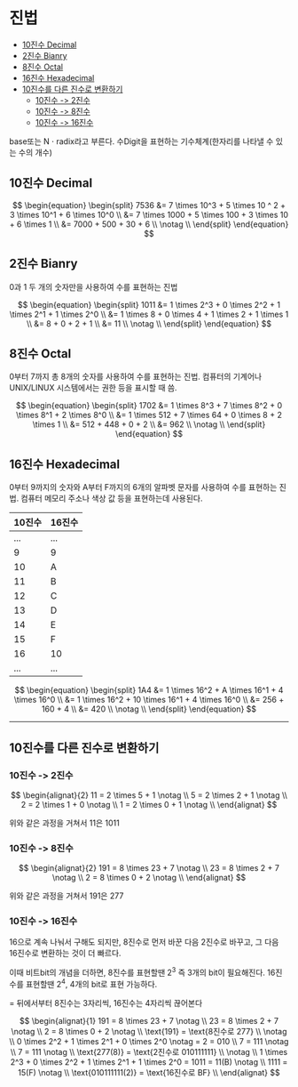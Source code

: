 # 진법

<!-- START doctoc generated TOC please keep comment here to allow auto update -->
<!-- DON'T EDIT THIS SECTION, INSTEAD RE-RUN doctoc TO UPDATE -->

- [10진수 Decimal](#10%EC%A7%84%EC%88%98-decimal)
- [2진수 Bianry](#2%EC%A7%84%EC%88%98-bianry)
- [8진수 Octal](#8%EC%A7%84%EC%88%98-octal)
- [16진수 Hexadecimal](#16%EC%A7%84%EC%88%98-hexadecimal)
- [10진수를 다른 진수로 변환하기](#10%EC%A7%84%EC%88%98%EB%A5%BC-%EB%8B%A4%EB%A5%B8-%EC%A7%84%EC%88%98%EB%A1%9C-%EB%B3%80%ED%99%98%ED%95%98%EA%B8%B0)
  - [10진수 -> 2진수](#10%EC%A7%84%EC%88%98---2%EC%A7%84%EC%88%98)
  - [10진수 -> 8진수](#10%EC%A7%84%EC%88%98---8%EC%A7%84%EC%88%98)
  - [10진수 -> 16진수](#10%EC%A7%84%EC%88%98---16%EC%A7%84%EC%88%98)

<!-- END doctoc generated TOC please keep comment here to allow auto update -->

base또는 N $\cdot$ radix라고 부른다. 수Digit을 표현하는 기수체계(한자리를 나타낼 수 있는 수의 개수)

## 10진수 Decimal

$$
\begin{equation}
\begin{split}
7536 &= 7 \times 10^3 + 5 \times 10 ^ 2 + 3 \times 10^1 + 6 \times 10^0 \\
&= 7 \times 1000 + 5 \times 100 + 3 \times 10 + 6 \times 1 \\
&= 7000 + 500 + 30 + 6 \\
\notag \\
\end{split}
\end{equation}
$$

## 2진수 Bianry

0과 1 두 개의 숫자만을 사용하여 수를 표현하는 진법

$$
\begin{equation}
\begin{split}
1011 &= 1 \times 2^3 + 0 \times 2^2 + 1 \times 2^1 + 1 \times 2^0 \\
&= 1 \times 8 + 0 \times 4 + 1 \times 2 + 1 \times 1 \\
&= 8 + 0 + 2 + 1 \\
&= 11 \\
\notag \\
\end{split}
\end{equation}
$$

## 8진수 Octal

0부터 7까지 총 8개의 숫자를 사용하여 수를 표현하는 진법. 컴퓨터의 기계어나 UNIX/LINUX 시스템에서는 권한 등을 표시할 때 씀.

$$
\begin{equation}
\begin{split}
1702 &= 1 \times 8^3 + 7 \times 8^2 + 0 \times 8^1 + 2 \times 8^0 \\
&= 1 \times 512 + 7 \times 64 + 0 \times 8 + 2 \times 1 \\
&= 512 + 448 + 0 + 2 \\
&= 962 \\
\notag \\
\end{split}
\end{equation}
$$

## 16진수 Hexadecimal

0부터 9까지의 숫자와 A부터 F까지의 6개의 알파벳 문자를 사용하여 수를 표현하는 진법. 컴퓨터 메모리 주소나 색상 값 등을 표현하는데 사용된다.

| 10진수 | 16진수 |
| ------ | ------ |
| ...    | ...    |
| 9      | 9      |
| 10     | A      |
| 11     | B      |
| 12     | C      |
| 13     | D      |
| 14     | E      |
| 15     | F      |
| 16     | 10     |
| ...    | ...    |

$$
\begin{equation}
\begin{split}
1A4 &= 1 \times 16^2 + A \times 16^1 + 4 \times 16^0 \\
&= 1 \times 16^2 + 10 \times 16^1 + 4 \times 16^0 \\
&= 256 + 160 + 4 \\
&= 420 \\
\notag \\
\end{split}
\end{equation}
$$

---

## 10진수를 다른 진수로 변환하기

### 10진수 -> 2진수

$$
\begin{alignat}{2}
11 = 2 \times 5 + 1 \notag \\
5 = 2 \times 2 + 1 \notag \\
2 = 2 \times 1 + 0 \notag \\
1 = 2 \times 0 + 1 \notag \\
\end{alignat}
$$

위와 같은 과정을 거쳐서 11은 1011

### 10진수 -> 8진수

$$
\begin{alignat}{2}
191 = 8 \times 23 + 7 \notag \\
23 = 8 \times 2 + 7 \notag \\
2 = 8 \times 0 + 2 \notag \\
\end{alignat}
$$

위와 같은 과정을 거쳐서 191은 277

### 10진수 -> 16진수

16으로 계속 나눠서 구해도 되지만, 8진수로 먼저 바꾼 다음 2진수로 바꾸고, 그 다음 16진수로 변환하는 것이 더 빠르다.

이때 비트bit의 개념을 더하면, 8진수를 표현할땐 $2^3$ 즉 3개의 bit이 필요해진다. 16진수를 표현할땐 $2^4$, 4개의 bit로 표현 가능하다.

= 뒤에서부터 8진수는 3자리씩, 16진수는 4자리씩 끊어본다

$$
\begin{alignat}{1}
191 = 8 \times 23 + 7 \notag \\
23 = 8 \times 2 + 7 \notag \\
2 = 8 \times 0 + 2 \notag \\
\text{191} = \text{8진수로 277} \\
\notag \\
0 \times 2^2 + 1 \times 2^1 + 0 \times 2^0 \notag = 2 = 010 \\
7 = 111 \notag \\
7 = 111 \notag \\
\text{277(8)} = \text{2진수로 010111111} \\
\notag \\
1 \times 2^3 + 0 \times 2^2 + 1 \times 2^1 + 1 \times 2^0 = 1011 = 11(B)  \notag \\
1111 = 15(F) \notag \\
\text{010111111(2)} = \text{16진수로 BF} \\
\end{alignat}
$$
